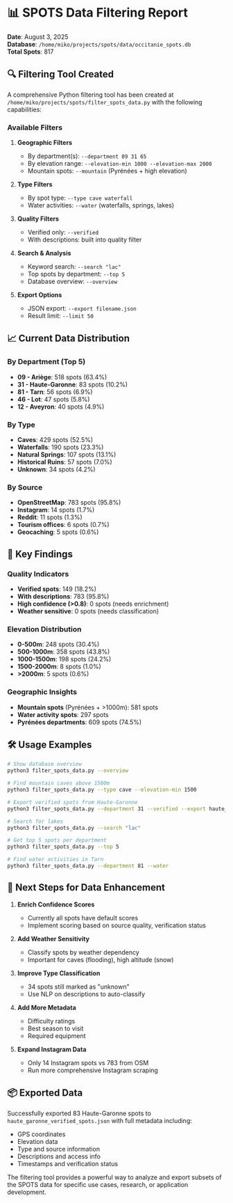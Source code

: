 # 📊 SPOTS Data Filtering Report

**Date**: August 3, 2025  
**Database**: `/home/miko/projects/spots/data/occitanie_spots.db`  
**Total Spots**: 817

## 🔍 Filtering Tool Created

A comprehensive Python filtering tool has been created at `/home/miko/projects/spots/filter_spots_data.py` with the following capabilities:

### Available Filters

1. **Geographic Filters**
   - By department(s): `--department 09 31 65`
   - By elevation range: `--elevation-min 1000 --elevation-max 2000`
   - Mountain spots: `--mountain` (Pyrénées + high elevation)
   
2. **Type Filters**
   - By spot type: `--type cave waterfall`
   - Water activities: `--water` (waterfalls, springs, lakes)
   
3. **Quality Filters**
   - Verified only: `--verified`
   - With descriptions: built into quality filter
   
4. **Search & Analysis**
   - Keyword search: `--search "lac"`
   - Top spots by department: `--top 5`
   - Database overview: `--overview`
   
5. **Export Options**
   - JSON export: `--export filename.json`
   - Result limit: `--limit 50`

## 📈 Current Data Distribution

### By Department (Top 5)
- **09 - Ariège**: 518 spots (63.4%)
- **31 - Haute-Garonne**: 83 spots (10.2%)
- **81 - Tarn**: 56 spots (6.9%)
- **46 - Lot**: 47 spots (5.8%)
- **12 - Aveyron**: 40 spots (4.9%)

### By Type
- **Caves**: 429 spots (52.5%)
- **Waterfalls**: 190 spots (23.3%)
- **Natural Springs**: 107 spots (13.1%)
- **Historical Ruins**: 57 spots (7.0%)
- **Unknown**: 34 spots (4.2%)

### By Source
- **OpenStreetMap**: 783 spots (95.8%)
- **Instagram**: 14 spots (1.7%)
- **Reddit**: 11 spots (1.3%)
- **Tourism offices**: 6 spots (0.7%)
- **Geocaching**: 5 spots (0.6%)

## 🎯 Key Findings

### Quality Indicators
- **Verified spots**: 149 (18.2%)
- **With descriptions**: 783 (95.8%)
- **High confidence (>0.8)**: 0 spots (needs enrichment)
- **Weather sensitive**: 0 spots (needs classification)

### Elevation Distribution
- **0-500m**: 248 spots (30.4%)
- **500-1000m**: 358 spots (43.8%)
- **1000-1500m**: 198 spots (24.2%)
- **1500-2000m**: 8 spots (1.0%)
- **>2000m**: 5 spots (0.6%)

### Geographic Insights
- **Mountain spots** (Pyrénées + >1000m): 581 spots
- **Water activity spots**: 297 spots
- **Pyrénées departments**: 609 spots (74.5%)

## 🛠️ Usage Examples

```bash
# Show database overview
python3 filter_spots_data.py --overview

# Find mountain caves above 1500m
python3 filter_spots_data.py --type cave --elevation-min 1500

# Export verified spots from Haute-Garonne
python3 filter_spots_data.py --department 31 --verified --export haute_garonne.json

# Search for lakes
python3 filter_spots_data.py --search "lac"

# Get top 5 spots per department
python3 filter_spots_data.py --top 5

# Find water activities in Tarn
python3 filter_spots_data.py --department 81 --water
```

## 🔄 Next Steps for Data Enhancement

1. **Enrich Confidence Scores**
   - Currently all spots have default scores
   - Implement scoring based on source quality, verification status
   
2. **Add Weather Sensitivity**
   - Classify spots by weather dependency
   - Important for caves (flooding), high altitude (snow)
   
3. **Improve Type Classification**
   - 34 spots still marked as "unknown"
   - Use NLP on descriptions to auto-classify
   
4. **Add More Metadata**
   - Difficulty ratings
   - Best season to visit
   - Required equipment
   
5. **Expand Instagram Data**
   - Only 14 Instagram spots vs 783 from OSM
   - Run more comprehensive Instagram scraping

## 📦 Exported Data

Successfully exported 83 Haute-Garonne spots to `haute_garonne_verified_spots.json` with full metadata including:
- GPS coordinates
- Elevation data
- Type and source information
- Descriptions and access info
- Timestamps and verification status

The filtering tool provides a powerful way to analyze and export subsets of the SPOTS data for specific use cases, research, or application development.
